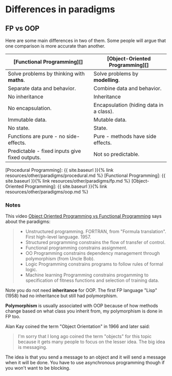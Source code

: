 # Differences in paradigms


## FP vs OOP

Here are some main differences in two of them. Some people will argue that one comparison is more accurate than another.

[Functional Programming][] | [Object-Oriented Programming][] 
--- | ---
Solve problems by thinking with **maths**. | Solve problems by **modelling**.
Separate data and behavior. | Combine data and behavior.
No inheritance | Inheritance 
No encapsulation. | Encapsulation (hiding data in a class).
Immutable data. | Mutable data.
No state. | State.
Functions are pure - no side-effects. | Pure - methods have side effects.
Predictable - fixed inputs give fixed outputs. | Not so predictable.

[Procedural Programming]: {{ site.baseurl }}{% link resources/other/paradigms/procedural.md %}
[Functional Programming]: {{ site.baseurl }}{% link resources/other/paradigms/fp.md %}
[Object-Oriented Programming]: {{ site.baseurl }}{% link resources/other/paradigms/oop.md %}

### Notes

This video [Object Oriented Programming vs Functional Programming](https://www.youtube.com/watch?v=wyABTfR9UTU&list=PLsW2GQFJHONR_GmQrQn8eXd2E0QxyBqch&index=2) says about the paradigms:

> - Unstructured programming. FORTRAN, from "Formula translation". First high-level language. 1957.
> - Structured programming constrains the flow of transfer of control.
> - Functional programming constrains assignment.
> - OO Programming constrains dependency management through polymorphism (from Uncle Bob).
> - Logic Programming constrains programs to follow rules of formal logic.
> - Machine learning Programming constrains progamming to specification of fitness functions and selection of training data.

Note you do not need **inheritance** for OOP. The first FP language "Lisp" (1958) had no inheritance but still had polymorphism.

**Polymorphism** is usually associated with OOP because of how methods change based on what class you inherit from, my polymorphism is done in FP  too.

Alan Kay coined the term "Object Orientation" in 1966 and later said:

> I'm sorry that I long ago coined the term "objects" for this topic because it gets many people to focus on the lesser idea. The big idea is messaging.

The idea is that you send a message to an object and it will send a message when it will be done. You have to use asynchronous programming though if you won't want to be blocking.
